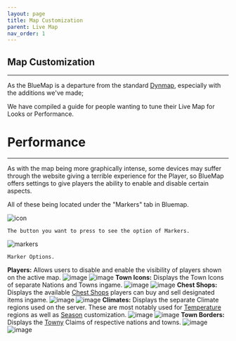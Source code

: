 ```yaml
---
layout: page
title: Map Customization
parent: Live Map
nav_order: 1
---
```


## **Map Customization**

---
As the BlueMap is a departure from the standard [Dynmap](https://www.spigotmc.org/resources/dynmap%C2%AE.274/), especially with the additions we've made; 

We have compiled a guide for people wanting to tune their Live Map for Looks or Performance.

# **Performance**

---
As with the map being more graphically intense, some devices may suffer through the website giving a terrible experience for the Player, so BlueMap offers settings to give players the ability to enable and disable certain aspects.

All of these being located under the "Markers" tab in Bluemap.

![icon](https://media.discordapp.net/attachments/1096551392631590956/1142716023695487016/image.png)

```The button you want to press to see the option of Markers.```

![markers](https://media.discordapp.net/attachments/1096551392631590956/1142715674813272145/image.png?width=237&height=473)

```Marker Options.```


**Players:** Allows users to disable and enable the visibility of players shown on the active map.
![image](https://media.discordapp.net/attachments/1096551392631590956/1142716886195392592/image.png)
![image](https://media.discordapp.net/attachments/1096551392631590956/1142718542207258654/image.png)
**Town Icons:** Displays the Town Icons of separate Nations and Towns ingame. 
![image](https://media.discordapp.net/attachments/1096551392631590956/1142719451641425960/image.png)
![image](https://media.discordapp.net/attachments/1096551392631590956/1142719501817880687/image.png)
**Chest Shops:** Displays the available [Chest Shops](https://wiki.ecoredux.net/Economy/QuickShop.html) players can buy and sell designated items ingame.
![image](https://media.discordapp.net/attachments/1096551392631590956/1142721828679336027/image.png)
![image](https://media.discordapp.net/attachments/1096551392631590956/1142721880499966042/image.png)
**Climates:** Displays the separate Climate regions used on the server. These are most notably used for [Temperature](https://wiki.ecoredux.net/Seasons/Temperature.html) regions as well as [Season](https://wiki.ecoredux.net/Seasons/Climate.html) customization.
![image](https://media.discordapp.net/attachments/1096551392631590956/1142722542637948938/image.png)
![image](https://media.discordapp.net/attachments/1096551392631590956/1142722988018515998/image.png)
**Town Borders:** Displays the [Towny](Towny) Claims of respective nations and towns.
![image](https://media.discordapp.net/attachments/1096551392631590956/1142724113165721680/image.png)
![image](https://media.discordapp.net/attachments/1096551392631590956/1142723274208464966/image.png)

